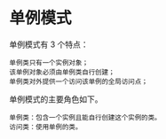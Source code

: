 单例模式
===
 单例模式有 3 个特点：
   
    单例类只有一个实例对象；
    该单例对象必须由单例类自行创建；
    单例类对外提供一个访问该单例的全局访问点；
    
    

 单例模式的主要角色如下。
    
    单例类：包含一个实例且能自行创建这个实例的类。
    访问类：使用单例的类。